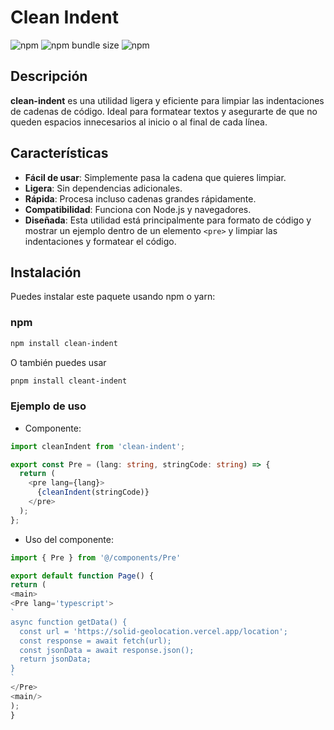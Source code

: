 # Clean Indent

![npm](https://img.shields.io/npm/v/clean-indent?color=%2334D058&style=for-the-badge)
![npm bundle size](https://img.shields.io/bundlephobia/minzip/clean-indent?style=for-the-badge)
![npm](https://img.shields.io/npm/dw/clean-indent?style=for-the-badge)

## Descripción

**clean-indent** es una utilidad ligera y eficiente para limpiar las indentaciones de cadenas de código. Ideal para formatear textos y asegurarte de que no queden espacios innecesarios al inicio o al final de cada línea.

## Características

- **Fácil de usar**: Simplemente pasa la cadena que quieres limpiar.
- **Ligera**: Sin dependencias adicionales.
- **Rápida**: Procesa incluso cadenas grandes rápidamente.
- **Compatibilidad**: Funciona con Node.js y navegadores.
- **Diseñada**: Esta utilidad está principalmente para formato de código y mostrar un ejemplo dentro de un elemento `<pre>` y limpiar las indentaciones y formatear el código.

## Instalación

Puedes instalar este paquete usando npm o yarn:

### npm

```sh
npm install clean-indent
```

O también puedes usar

```sh
pnpm install cleant-indent
```

### Ejemplo de uso

- Componente:

```typescript
import cleanIndent from 'clean-indent';

export const Pre = (lang: string, stringCode: string) => {
  return (
    <pre lang={lang}>
      {cleanIndent(stringCode)}
    </pre>
  );
};

```

- Uso del componente:

```typescript
import { Pre } from '@/components/Pre'

export default function Page() {
return (
<main>
<Pre lang='typescript'>
`
async function getData() {
  const url = 'https://solid-geolocation.vercel.app/location';
  const response = await fetch(url);
  const jsonData = await response.json();
  return jsonData;
}
`
</Pre>
<main/>
);
}
```

